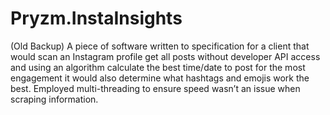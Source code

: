 # Pryzm.InstaInsights
(Old Backup) A piece of software written to specification for a client that would scan an Instagram profile get all posts without developer API access and using an algorithm calculate the best time/date to post for the most engagement it would also determine what hashtags and emojis work the best. Employed multi-threading to ensure speed wasn’t an issue when scraping information.
